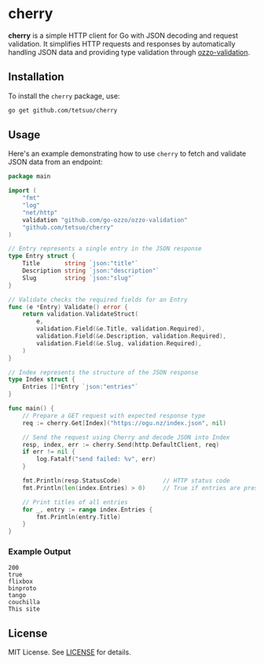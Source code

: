# cherry

**cherry** is a simple HTTP client for Go with JSON decoding and request validation. It simplifies HTTP requests and responses by automatically handling JSON data and providing type validation through [ozzo-validation](https://github.com/go-ozzo/ozzo-validation).

## Installation

To install the `cherry` package, use:

```sh
go get github.com/tetsuo/cherry
```

## Usage

Here's an example demonstrating how to use `cherry` to fetch and validate JSON data from an endpoint:

```go
package main

import (
    "fmt"
    "log"
    "net/http"
    validation "github.com/go-ozzo/ozzo-validation"
    "github.com/tetsuo/cherry"
)

// Entry represents a single entry in the JSON response
type Entry struct {
    Title       string `json:"title"`
    Description string `json:"description"`
    Slug        string `json:"slug"`
}

// Validate checks the required fields for an Entry
func (e *Entry) Validate() error {
    return validation.ValidateStruct(
        e,
        validation.Field(&e.Title, validation.Required),
        validation.Field(&e.Description, validation.Required),
        validation.Field(&e.Slug, validation.Required),
    )
}

// Index represents the structure of the JSON response
type Index struct {
    Entries []*Entry `json:"entries"`
}

func main() {
    // Prepare a GET request with expected response type
    req := cherry.Get[Index]("https://ogu.nz/index.json", nil)

    // Send the request using Cherry and decode JSON into Index
    resp, index, err := cherry.Send(http.DefaultClient, req)
    if err != nil {
        log.Fatalf("send failed: %v", err)
    }

    fmt.Println(resp.StatusCode)            // HTTP status code
    fmt.Println(len(index.Entries) > 0)     // True if entries are present

    // Print titles of all entries
    for _, entry := range index.Entries {
        fmt.Println(entry.Title)
    }
}
```

### Example Output

```
200
true
flixbox
binproto
tango
couchilla
This site
```

## License

MIT License. See [LICENSE](LICENSE) for details.
